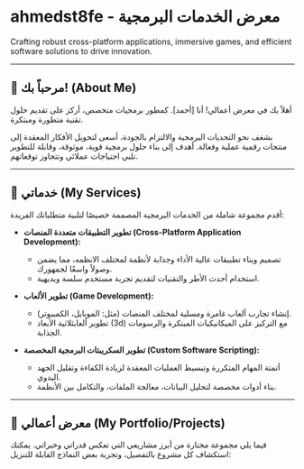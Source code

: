 # ahmedst8fe - معرض الخدمات البرمجية

Crafting robust cross-platform applications, immersive games, and efficient software solutions to drive innovation.

---

## 👋 مرحباً بك! (About Me)

أهلاً بك في معرض أعمالي! أنا [أحمد]. كمطور برمجيات متخصص، أركز على تقديم حلول تقنية متطورة ومبتكرة.

بشغف نحو التحديات البرمجية والالتزام بالجودة، أسعى لتحويل الأفكار المعقدة إلى منتجات رقمية عملية وفعالة. أهدف إلى بناء حلول برمجية قوية، موثوقة، وقابلة للتطوير تلبي احتياجات عملائي وتتجاوز توقعاتهم.

---

## 🚀 خدماتي (My Services)

أقدم مجموعة شاملة من الخدمات البرمجية المصممة خصيصًا لتلبية متطلباتك الفريدة:

* **تطوير التطبيقات متعددة المنصات (Cross-Platform Application Development):**
    * تصميم وبناء تطبيقات عالية الأداء وجذابة لأنظمة لمختلف الانظمه، مما يضمن وصولاً واسعًا لجمهورك.
    * استخدام أحدث الأطر والتقنيات لتقديم تجربة مستخدم سلسة وبديهية.

* **تطوير الألعاب (Game Development):**
    * إنشاء تجارب ألعاب غامرة ومسلية لمختلف المنصات (مثل: الموبايل، الكمبيوتر).
    * تطوير ألعابثلاثية الأبعاد (3d) مع التركيز على الميكانيكيات المبتكرة والرسومات الجذابة.

* **تطوير السكريبتات البرمجية المخصصة (Custom Software Scripting):**
    * أتمتة المهام المتكررة وتبسيط العمليات المعقدة لزيادة الكفاءة وتقليل الجهد اليدوي.
    * بناء أدوات مخصصة لتحليل البيانات، معالجة الملفات، والتكامل بين الأنظمة.

---

## 🌟 معرض أعمالي (My Portfolio/Projects)

فيما يلي مجموعة مختارة من أبرز مشاريعي التي تعكس قدراتي وخبراتي. يمكنك استكشاف كل مشروع بالتفصيل، وتجربة بعض النماذج القابلة للتنزيل:

